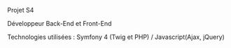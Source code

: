 Projet S4

Développeur Back-End et Front-End

Technologies utilisées : Symfony 4 (Twig et PHP) / Javascript(Ajax, jQuery)

